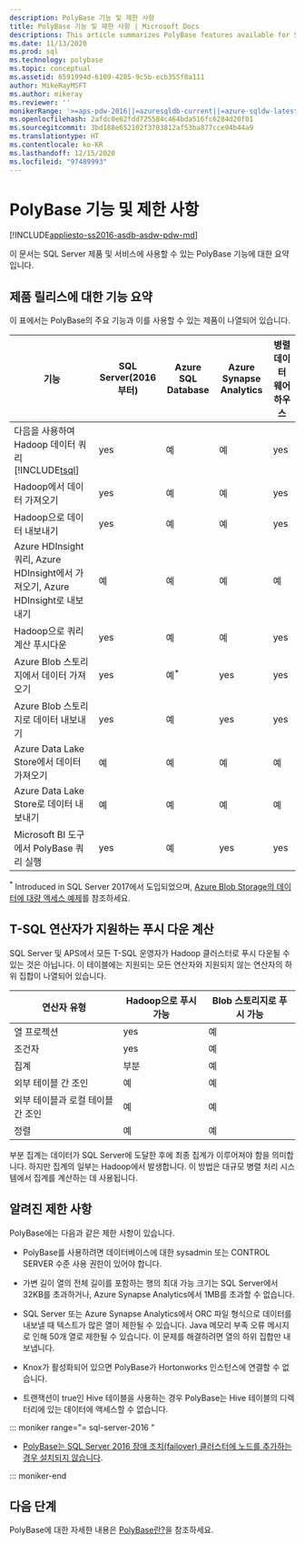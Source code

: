 ```yaml
---
description: PolyBase 기능 및 제한 사항
title: PolyBase 기능 및 제한 사항 | Microsoft Docs
descriptions: This article summarizes PolyBase features available for SQL Server products and services. It lists T-SQL operators supported for pushdown and known limitations.
ms.date: 11/13/2020
ms.prod: sql
ms.technology: polybase
ms.topic: conceptual
ms.assetid: 6591994d-6109-4285-9c5b-ecb355f8a111
author: MikeRayMSFT
ms.author: mikeray
ms.reviewer: ''
monikerRange: '>=aps-pdw-2016||=azuresqldb-current||=azure-sqldw-latest||>=sql-server-2016||>=sql-server-linux-2017||=azuresqldb-mi-current'
ms.openlocfilehash: 2afdc0e62fdd725584c464bda516fc6284d20f01
ms.sourcegitcommit: 3bd188e652102f3703812af53ba877cce94b44a9
ms.translationtype: HT
ms.contentlocale: ko-KR
ms.lasthandoff: 12/15/2020
ms.locfileid: "97489993"
---
```

# <a name="polybase-features-and-limitations"></a>PolyBase 기능 및 제한 사항

[!INCLUDE[appliesto-ss2016-asdb-asdw-pdw-md](../../includes/tsql-appliesto-ss2016-all-md.md)]

이 문서는 SQL Server 제품 및 서비스에 사용할 수 있는 PolyBase 기능에 대한 요약입니다.  
  
## <a name="feature-summary-for-product-releases"></a>제품 릴리스에 대한 기능 요약

이 표에서는 PolyBase의 주요 기능과 이를 사용할 수 있는 제품이 나열되어 있습니다.  

|**기능** |**SQL Server**(2016부터) |**Azure SQL Database** |**Azure Synapse Analytics** |**병렬 데이터 웨어하우스** |
|---------|---------|---------|---------|---------|
|다음을 사용하여 Hadoop 데이터 쿼리 [!INCLUDE[tsql](../../includes/tsql-md.md)]|yes|예|예|yes|
|Hadoop에서 데이터 가져오기|yes|예|예|yes|
|Hadoop으로 데이터 내보내기  |yes|예|예| yes|
|Azure HDInsight 쿼리, Azure HDInsight에서 가져오기, Azure HDInsight로 내보내기 |예|예|예|예
|Hadoop으로 쿼리 계산 푸시다운|yes|예|예|yes|  
|Azure Blob 스토리지에서 데이터 가져오기|yes|예<sup>*</sup>|yes|yes|
|Azure Blob 스토리지로 데이터 내보내기|yes|예|yes|yes|  
|Azure Data Lake Store에서 데이터 가져오기|예|예|예|예|
|Azure Data Lake Store로 데이터 내보내기|예|예|예|예|
|Microsoft BI 도구에서 PolyBase 쿼리 실행|yes|예|yes|yes|

<sup>*</sup> Introduced in SQL Server 2017에서 도입되었으며, [Azure Blob Storage의 데이터에 대량 액세스 예제](../import-export/examples-of-bulk-access-to-data-in-azure-blob-storage.md)를 참조하세요.


## <a name="pushdown-computation-supported-by-t-sql-operators"></a>T-SQL 연산자가 지원하는 푸시 다운 계산

SQL Server 및 APS에서 모든 T-SQL 운영자가 Hadoop 클러스터로 푸시 다운될 수 있는 것은 아닙니다. 이 테이블에는 지원되는 모든 연산자와 지원되지 않는 연산자의 하위 집합이 나열되어 있습니다.

|**연산자 유형** |**Hadoop으로 푸시 가능** |**Blob 스토리지로 푸시 가능** |
|---------|---------|---------|
|열 프로젝션|yes|예|
|조건자|yes|예|
|집계|부분|예|
|외부 테이블 간 조인|예|예|
|외부 테이블과 로컬 테이블 간 조인|예|예|
|정렬|예|예|

부분 집계는 데이터가 SQL Server에 도달한 후에 최종 집계가 이루어져야 함을 의미합니다. 하지만 집계의 일부는 Hadoop에서 발생합니다. 이 방법은 대규모 병렬 처리 시스템에서 집계를 계산하는 데 사용됩니다.  

## <a name="known-limitations"></a>알려진 제한 사항

PolyBase에는 다음과 같은 제한 사항이 있습니다.

- PolyBase를 사용하려면 데이터베이스에 대한 sysadmin 또는 CONTROL SERVER 수준 사용 권한이 있어야 합니다.

- 가변 길이 열의 전체 길이를 포함하는 행의 최대 가능 크기는 SQL Server에서 32KB를 초과하거나, Azure Synapse Analytics에서 1MB를 초과할 수 없습니다.

- SQL Server 또는 Azure Synapse Analytics에서 ORC 파일 형식으로 데이터를 내보낼 때 텍스트가 많은 열이 제한될 수 있습니다. Java 메모리 부족 오류 메시지로 인해 50개 열로 제한될 수 있습니다. 이 문제를 해결하려면 열의 하위 집합만 내보냅니다.

- Knox가 활성화되어 있으면 PolyBase가 Hortonworks 인스턴스에 연결할 수 없습니다.

- 트랜잭션이 true인 Hive 테이블을 사용하는 경우 PolyBase는 Hive 테이블의 디렉터리에 있는 데이터에 액세스할 수 없습니다.

<!--SQL Server 2016-->
::: moniker range="= sql-server-2016 "

- [PolyBase는 SQL Server 2016 장애 조치(failover) 클러스터에 노드를 추가하는 경우 설치되지 않습니다](https://support.microsoft.com/help/3173087/fix-polybase-feature-doesn-t-install-when-you-add-a-node-to-a-sql-server-2016-failover-cluster).

::: moniker-end

## <a name="next-steps"></a>다음 단계

PolyBase에 대한 자세한 내용은 [PolyBase란?](polybase-guide.md)을 참조하세요.
